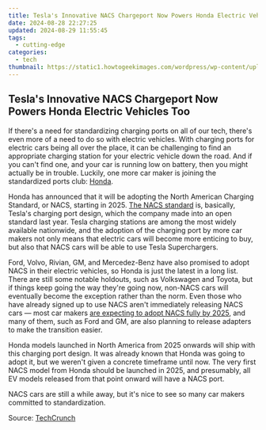 ```yaml
---
title: Tesla's Innovative NACS Chargeport Now Powers Honda Electric Vehicles Too
date: 2024-08-28 22:27:25
updated: 2024-08-29 11:55:45
tags:
  - cutting-edge
categories:
  - tech
thumbnail: https://static1.howtogeekimages.com/wordpress/wp-content/uploads/2023/09/nacs-2.jpg
---
```


## Tesla's Innovative NACS Chargeport Now Powers Honda Electric Vehicles Too

If there's a need for standardizing charging ports on all of our tech, there's even more of a need to do so with electric vehicles. With charging ports for electric cars being all over the place, it can be challenging to find an appropriate charging station for your electric vehicle down the road. And if you can't find one, and your car is running low on battery, then you might actually be in trouble. Luckily, one more car maker is joining the standardized ports club: [Honda](https://screen-sharing-recording.techidaily.com/updated-mastering-webinar-recording-techniques-for-2024/).

 Honda has announced that it will be adopting the North American Charging Standard, or NACS, starting in 2025\. [The NACS standard](https://easy-unlock-android.techidaily.com/how-to-track-imei-number-of-realme-narzo-60-pro-5g-through-google-earth-by-drfone-android/) is, basically, Tesla's charging port design, which the company made into an open standard last year. Tesla charging stations are among the most widely available nationwide, and the adoption of the charging port by more car makers not only means that electric cars will become more enticing to buy, but also that NACS cars will be able to use Tesla Superchargers.

 Ford, Volvo, Rivian, GM, and Mercedez-Benz have also promised to adopt NACS in their electric vehicles, so Honda is just the latest in a long list. There are still some notable holdouts, such as Volkswagen and Toyota, but if things keep going the way they're going now, non-NACS cars will eventually become the exception rather than the norm. Even those who have already signed up to use NACS aren't immediately releasing NACS cars — most car makers [are expecting to adopt NACS fully by 2025](https://www.thedrive.com/guides-and-gear/which-cars-nacs-charge-plugs), and many of them, such as Ford and GM, are also planning to release adapters to make the transition easier.

 Honda models launched in North America from 2025 onwards will ship with this charging port design. It was already known that Honda was going to adopt it, but we weren't given a concrete timeframe until now. The very first NACS model from Honda should be launched in 2025, and presumably, all EV models released from that point onward will have a NACS port.

 NACS cars are still a while away, but it's nice to see so many car makers committed to standardization.

 Source: [TechCrunch](https://techcrunch.com/2023/09/07/honda-confirms-it-will-use-teslas-ev-charging-port/)

<ins class="adsbygoogle"
     style="display:block"
     data-ad-format="autorelaxed"
     data-ad-client="ca-pub-7571918770474297"
     data-ad-slot="1223367746"></ins>



<ins class="adsbygoogle"
     style="display:block"
     data-ad-client="ca-pub-7571918770474297"
     data-ad-slot="8358498916"
     data-ad-format="auto"
     data-full-width-responsive="true"></ins>
